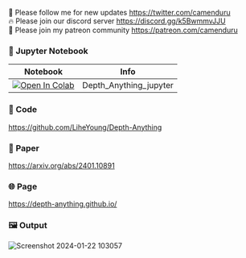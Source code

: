 🐣 Please follow me for new updates https://twitter.com/camenduru <br />
🔥 Please join our discord server https://discord.gg/k5BwmmvJJU <br />
🥳 Please join my patreon community https://patreon.com/camenduru <br />

### 🌌 Jupyter Notebook

| Notebook | Info
| --- | --- |
[![Open In Colab](https://colab.research.google.com/assets/colab-badge.svg)](https://colab.research.google.com/github/camenduru/Depth-Anything-jupyter/blob/main/Depth_Anything_jupyter.ipynb) | Depth_Anything_jupyter

### 🧬 Code
https://github.com/LiheYoung/Depth-Anything

### 📄 Paper
https://arxiv.org/abs/2401.10891

### 🌐 Page
https://depth-anything.github.io/

### 🖼 Output

![Screenshot 2024-01-22 103057](https://github.com/camenduru/Depth-Anything-jupyter/assets/54370274/d9483949-5a80-4b7e-bac3-48f548770b12)
